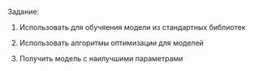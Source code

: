 Задание:


1. Использовать для обучяения модели из стандартных библиотек

2. Использовать алгоритмы оптимизации для моделей

3. Получить модель с наилучшими параметрами

